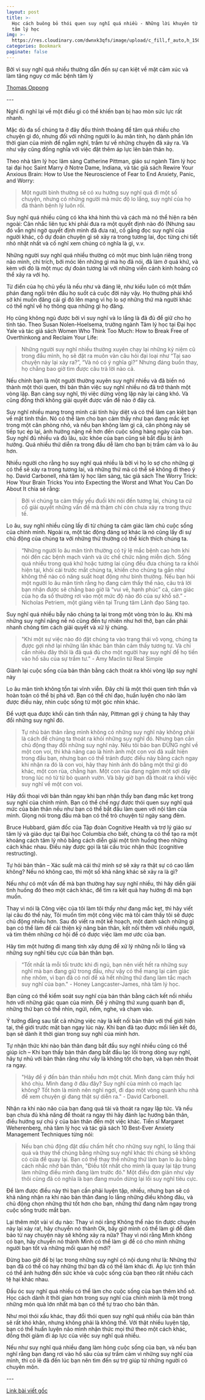 ```yaml
---
layout: post
title: >-
  Học cách buông bỏ thói quen suy nghĩ quá nhiều - Những lời khuyên từ các nhà
  tâm lý học 
img: >-
  https://res.cloudinary.com/dwnxk3qfs/image/upload/c_fill,f_auto,h_150,q_auto,w_150/v1578824295/pdVtocL_cwgvbm.png
categories: Bookmark
paginate: false
---
```

Bởi vì suy nghĩ quá nhiều thường dẫn đến sự cạn kiệt về mặt cảm xúc và làm tăng nguy cơ mắc bệnh tâm lý

[Thomas Oppong](https://medium.com/@alltopstartups?source=post_page-----e527962a393----------------------&fbclid=IwAR0VUEiegn7PY_OVpxixF7Gws_8VXzSVHb0yRXHGCnLVGALBfYk1GKacrKs)

\---

Nghĩ đi nghĩ lại về một điều gì có thể khiến bạn bị hao mòn sức lực rất nhanh.

Mặc dù đa số chúng ta ở đây đều thỉnh thoảng để tâm quá nhiều cho chuyện gì đó, nhưng đối với những người lo âu mãn tính, họ dành phần lớn thời gian của mình để ngẫm nghĩ, trầm tư về những chuyện đã xảy ra. Và như vậy cũng đồng nghĩa với việc đặt thêm áp lực lên bản thân họ.

Theo nhà tâm lý học lâm sàng Catherine Pittman, giáo sư ngành Tâm lý học tại đại học Saint Marry ở Notre Dame, Indiana, và tác giả sách Rewire Your Anxious Brain: How to Use the Neuroscience of Fear to End Anxiety, Panic, and Worry:

> Một người bình thường sẽ có xu hướng suy nghĩ quá đi một số chuyện, nhưng có những người mà mức độ lo lắng, suy nghĩ của họ đã thành bệnh lý luôn rồi.

Suy nghĩ quá nhiều cũng có kha khá hình thù và cách mà nó thể hiện ra bên ngoài: Cân nhắc liên tục khi phải đưa ra một quyết định nào đó (Nhưng sau đó vẫn nghi ngờ quyết định mình đã đưa ra), cố gắng đọc suy nghĩ của người khác, cố dự đoán chuyện gì sẽ xảy ra trong tương lai, đọc từng chi tiết nhỏ nhặt nhất và cố nghĩ xem chúng có nghĩa là gì, v.v.

Những người suy nghĩ quá nhiều thường có một mục bình luận riêng trong não mình, chỉ trích, bới móc lên những gì mà họ đã nói, đã làm ở quá khứ, và kèm với đó là một mục dự đoán tương lai với những viễn cảnh kinh hoàng có thể xảy ra với họ.

Từ điển của họ chủ yếu là nếu như và đáng lẽ, như kiểu luôn có một thẩm phán đang ngồi trên đầu họ suốt cả cuộc đời này vậy. Họ thường phải khổ sở khi muốn đăng cái gì đó lên mạng vì họ lo sợ những thứ mà người khác có thể nghĩ về họ thông qua những gì họ đăng.

Họ cũng không ngủ được bởi vì suy nghĩ và lo lắng là đã đủ để giữ cho họ tỉnh táo. Theo Susan Nolen-Hoelsema, trưởng ngành Tâm lý học tại Đại học Yale và tác giả sách Women Who Think Too Much: How to Break Free of Overthinkong and Reclaim Your Life:

> Những người suy nghĩ nhiều thường xuyên chạy lại những kỷ niệm cũ trong đầu mình, họ sẽ đặt ra muôn vàn câu hỏi đại loại như “Tại sao chuyện này lại xảy ra?”, “Và nó có ý nghĩa gì?” Nhưng đáng buồn thay, họ chẳng bao giờ tìm được câu trả lời nào cả.

Nếu chính bạn là một người thường xuyên suy nghĩ nhiều và đã biến nó thành một thói quen, thì bản thân việc suy nghĩ nhiều nó đã trở thành một vòng lặp. Bạn càng suy nghĩ, thì việc dừng vòng lặp này lại càng khó. Và cũng đồng thời không giải quyết được vấn đề nào ở đây cả.

Suy nghĩ nhiều mang trong mình cái tính hủy diệt và có thể làm cạn kiệt bạn về mặt tinh thần. Nó có thể làm cho bạn cảm thấy như bạn đang mắc kẹt trong một căn phòng nhỏ, và nếu bạn không làm gì cả, căn phòng này sẽ tiếp tục ép lại, ảnh hưởng nặng nề hơn đến cuộc sống hàng ngày của bạn. Suy nghĩ đủ nhiều và đủ lâu, sức khỏe của bạn cũng sẽ bắt đầu bị ảnh hưởng. Quá nhiều thứ diễn ra trong đầu dễ làm cho bạn bị trầm cảm và lo âu hơn.

Nhiều người cho rằng họ suy nghĩ quá nhiều là bởi vì họ lo sợ cho những gì có thể sẽ xảy ra trong tương lai, và những thứ mà có thể sẽ không đi theo ý họ. David Carbonell, nhà tâm lý học lâm sàng, tác giả sách The Worry Trick: How Your Brain Tricks You into Expecting the Worst and What You Can Do About It chia sẻ rằng:

> Bởi vì chúng ta cảm thấy yếu đuối khi nói đến tương lai, chúng ta cứ cố giải quyết những vấn đề mà thậm chí còn chưa xảy ra trong thực tế.

Lo âu, suy nghĩ nhiều cũng lấy đi từ chúng ta cảm giác làm chủ cuộc sống của chính mình. Ngoài ra, một tác động đáng sợ khác là nó cũng lấy đi sự chủ động của chúng ta với những thứ thường có thể kích thích chúng ta.

> “Những người lo âu mãn tính thường có tỷ lệ mắc bệnh cao hơn khi nói đến các bệnh mạch vành và ức chế chức năng miễn dịch. Sống quá nhiều trong quá khứ hoặc tương lai cũng đều đưa chúng ta ra khỏi hiện tại, khỏi cái trước mắt chúng ta, khiến cho chúng ta gần như không thể nào có năng suất hoạt động như bình thường. Nếu bạn hỏi một người lo âu mãn tính rằng họ đang cảm thấy thế nào, câu trả lời bạn nhận được sẽ chẳng bao giờ là “vui vẻ, hạnh phúc” cả, cảm giác của họ đa số thường rơi vào một mức độ nào đó của sự khổ sở.” - Nicholas Petriem, một giảng viên tại Trung tâm Lãnh đạo Sáng tạo.

Suy nghĩ quá nhiều bẫy não chúng ta lại trong một vòng tròn lo âu. Khi mà những suy nghĩ nặng nề nó cũng đến tự nhiên như hơi thở, bạn cần phải nhanh chóng tìm cách giải quyết và xử lý chúng.

> "Khi một sự việc nào đó đặt chúng ta vào trạng thái vô vọng, chúng ta được gợi nhớ lại những lần khác bản thân cảm thấy tương tự. Và chỉ cần nhiêu đây thôi là đã quá đủ cho một người hay suy nghĩ để họ tiến vào hố sâu của sự trầm tư." - Amy Maclin từ Real Simple

Giành lại cuộc sống của bản thân bằng cách thoát ra khỏi vòng lặp suy nghĩ này

Lo âu mãn tính không tồn tại vĩnh viễn. Đây chỉ là một thói quen tinh thần và hoàn toàn có thể bị phá vỡ. Bạn có thể chỉ đạo, huấn luyện cho não làm được điều này, nhìn cuộc sống từ một góc nhìn khác.

Để vượt qua được khối cản tinh thần này, Pittman gợi ý chúng ta hãy thay đổi những suy nghĩ đó.

> Tự nhủ bản thân rằng mình không có những suy nghĩ này không phải là cách để chúng ta thoát ra khỏi những suy nghĩ đó. Nhưng bạn cần chủ động thay đổi những suy nghĩ này. Nếu tôi bảo bạn ĐỪNG nghĩ về một con voi, thì khả năng cao là hình ảnh một con voi đã xuất hiện trong đầu bạn, nhưng bạn có thể tránh được điều này bằng cách ngay khi nhận ra đó là con voi, hãy thay hình ảnh đó bằng một thứ gì đó khác, một con rùa, chẳng hạn. Một con rùa đang ngậm một sợi dây trong lúc nó từ từ bò quanh vườn. Và bây giờ bạn đã thoát ra khỏi việc suy nghĩ về một con voi.

Hãy đối thoại với bản thân ngay khi bạn nhận thấy bạn đang mắc kẹt trong suy nghĩ của chính mình. Bạn có thể chế ngự được thói quen suy nghĩ quá mức của bản thân nếu như bạn có thể bắt đầu làm quen với nội tâm của mình. Giọng nói trong đầu mà bạn có thể trò chuyện từ ngày sang đêm.

Bruce Hubbard, giám đốc của Tập đoàn Cognitive Health và trợ lý giáo sư tâm lý và giáo dục tại Đại học Columbia cho biết, chúng ta có thể tạo ra một khoảng cách tâm lý nhỏ bằng cách diễn giải một tình huống theo những cách khác nhau. Điều này được gọi là tái cấu trúc nhận thức (cognitive restructing).

Tự hỏi bản thân – Xác suất mà cái thứ mình sợ sẽ xảy ra thật sự có cao lắm không? Nếu nó không cao, thì một số khả năng khác sẽ xảy ra là gì?

Nếu như có một vấn đề mà bạn thường hay suy nghĩ nhiều, thì hãy diễn giải tình huống đó theo một cách khác, để tìm ra kết quả hay hướng đi mà bạn muốn.

Thay vì nói là Công việc của tôi làm tôi thấy như đang mắc kẹt, thì hãy viết lại câu đó thế này, Tôi muốn tìm một công việc mà tôi cảm thấy tôi sẽ được chủ động nhiều hơn. Sau đó viết ra một kế hoạch, một danh sách những gì bạn có thể làm để cải thiện kỹ năng bản thân, kết nối thêm với nhiều người, và tìm thêm những cơ hội để có được việc làm mơ ước của bạn.

Hãy tìm một hướng đi mang tính xây dựng để xử lý những nỗi lo lắng và những suy nghĩ tiêu cực của bản thân bạn.

> “Tốt nhất là mỗi tối trước khi đi ngủ, bạn nên viết hết ra những suy nghĩ mà bạn đang giữ trong đầu, như vậy có thể mang lại cảm giác nhẹ nhõm, vì bạn đã có nơi để xả hết những thứ đang làm tắc mạch suy nghĩ của bạn." - Honey Langcaster-James, nhà tâm lý học.

Bạn cũng có thể kiểm soát suy nghĩ của bản thân bằng cách kết nối nhiều hơn với những giác quan của mình. Để ý những thứ xung quanh bạn đi, những thứ bạn có thể nhìn, ngửi, nếm, nghe, và chạm vào.

Ý tưởng đằng sau tất cả những việc này là kết nối bản thân với thế giới hiện tại, thế giới trước mặt bạn ngay lúc này. Khi bạn đã tạo được mối liên kết đó, bạn sẽ dành ít thời gian trong suy nghĩ của mình hơn.

Tự nhận thức khi nào bản thân đang bắt đầu suy nghĩ nhiều cũng có thể giúp ích – Khi bạn thấy bản thân đang bắt đầu lạc lối trong dòng suy nghĩ, hãy tự nhủ với bản thân rằng như vầy là không tốt cho bạn, và bạn nên thoát ra ngay.

> "Hãy để ý đến bản thân nhiều hơn một chút. Mình đang cảm thấy hơi khó chịu. Mình đang ở đâu đây? Suy nghĩ của mình có mạch lạc không? Tốt hơn là mình nên nghỉ ngơi, đi dạo một vòng quanh khu nhà để xem chuyện gì đang thật sự diễn ra." - David Carbonell.

Nhận ra khi nào não của bạn đang quá tải và thoát ra ngay lập tức. Và nếu bạn chưa đủ khả năng để thoát ra ngay thì hãy đánh lạc hướng bản thân, điều hướng sự chú ý của bản thân đến một việc khác. Tiến sĩ Margaret Weherenberg, nhà tâm lý học và tác giả sách 10 Best-Ever Anxiety Management Techniques từng nói:

> Nếu bạn chủ động đặt dấu chấm hết cho những suy nghĩ, lo lắng thái quá và thay thế chúng bằng những suy nghĩ khác thì chúng sẽ không có cửa để quay lại. Bạn có thể thay thế những thứ làm bạn lo âu bằng cách nhắc nhở bản thân, "Điều tốt nhất cho mình là quay lại tập trung làm những điều mình đang làm trước đó." Một điều đơn giản như vậy thôi cũng đã có nghĩa là bạn đang muốn dừng lại lối suy nghĩ tiêu cực.

Để làm được điều này thì bạn cần phải luyện tập, nhiều, nhưng bạn sẽ có khả năng nhận ra khi nào bản thân đang lo lắng những điều không đâu, và chủ động chọn những thứ tốt hơn cho bạn, những thứ đang nằm ngay trong cuộc sống trước mắt bạn.

Lại thêm một vài ví dụ nào: Thay vì nói rằng Không thể nào tin được chuyện này lại xảy ra!, hãy chuyển nó thành Ok, bây giờ mình có thể làm gì để đảm bảo từ nay chuyện này sẽ không xảy ra nữa? Thay vì nói rằng Mình không có bạn, hãy chuyển nó thành Mình có thể làm gì để có cho mình những người bạn tốt và những mối quan hệ mới?

Đừng bao giờ để bị lạc trong những suy nghĩ có nội dung như là: Những thứ bạn đã có thể có hay những thứ bạn đã có thể làm khác đi. Áp lực tinh thần có thể ảnh hưởng đến sức khỏe và cuộc sống của bạn theo rất nhiều cách tệ hại khác nhau.

Đầu óc suy nghĩ quá nhiều có thể làm cho cuộc sống của bạn thêm khổ sở. Học cách dành ít thời gian hơn trong suy nghĩ của chính mình là một trong những món quà lớn nhất mà bạn có thể tự trao cho bản thân.

Như mọi thói xấu khác, thay đổi thói quen suy nghĩ quá nhiều của bản thân sẽ rất khó khăn, nhưng không phải là không thể. Với thật nhiều luyện tập, bạn có thể huấn luyện não mình nhận thức mọi thứ theo một cách khác, đồng thời giảm đi áp lực của việc suy nghĩ quá nhiều.

Nếu như suy nghĩ quá nhiều đang làm hỏng cuộc sống của bạn, và nếu bạn nghĩ rằng bạn đang rơi vào hố sâu của sự trầm cảm vì những suy nghĩ của mình, thì có lẽ đã đến lúc bạn nên tìm đến sự trợ giúp từ những người có chuyên môn.

\---

[Link bài viết gốc](https://medium.com/kaizen-habits/psychologists-explain-how-to-stop-overthinking-everything-e527962a393?fbclid=IwAR2KiZyUpE-nyTevR2mxd4E_f1hE2F9lT8QWErVNHRguBwYRZMTCsevfyU8#07e2)
